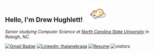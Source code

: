 ## Hello, I'm Drew Hughlett! <img src="media/jump-rope-corgi.gif" width="75">

_Senior studying Computer Science at [North Carolina State University](https://www.csc.ncsu.edu/) in Raleigh, NC._

[![Gmail Badge](https://img.shields.io/badge/-drewrh04@gmail.com-c14438?style=flat&logo=Gmail&logoColor=white)](mailto:drewrh04@gmail.com "Connect via Email")
[![Linkedin: thaianebraga](https://img.shields.io/badge/-drewhughlett-blue?style=flat-square&logo=Linkedin&logoColor=white&link=https://www.linkedin.com/in/drew-hughlett/)](https://www.linkedin.com/in/drew-hughlett/ "Connect via LinkedIn")
[![Resume](https://img.shields.io/badge/-Resume-success?style=flat-square&https://github.com/drewrh/drewrh/blob/main/media/hughlett-resume.pdf)](https://github.com/drewrh/drewrh/blob/main/media/hughlett-resume.pdf)
![visitors](https://visitor-badge.laobi.icu/badge?page_id=drewrh.drewrh)
